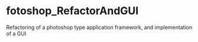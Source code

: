 fotoshop_RefactorAndGUI
=======================

Refactoring of a photoshop type application framework, and implementation of a GUI
